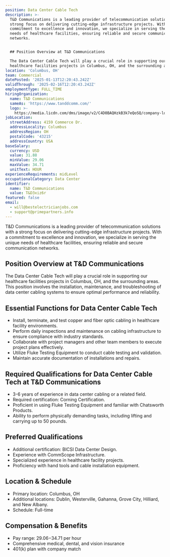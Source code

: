 ```yaml
---
position: Data Center Cable Tech
description: >-
  T&D Communications is a leading provider of telecommunication solutions with a
  strong focus on delivering cutting-edge infrastructure projects. With a
  commitment to excellence and innovation, we specialize in serving the unique
  needs of healthcare facilities, ensuring reliable and secure communication
  networks.


  ## Position Overview at T&D Communications

  The Data Center Cable Tech will play a crucial role in supporting our
  healthcare facilities projects in Columbus, OH, and the surrounding areas...
location: 'Columbus, OH'
team: Commercial
datePosted: '2025-01-13T12:20:43.242Z'
validThrough: '2025-02-16T12:20:43.242Z'
employmentType: FULL_TIME
hiringOrganization:
  name: T&D Communications
  sameAs: 'https://www.tanddcomm.com/'
  logo: >-
    https://media.licdn.com/dms/image/v2/C4D0BAQHzkB3k7eQoSQ/company-logo_200_200/company-logo_200_200/0/1631320385872?e=2147483647&v=beta&t=nuFy5lrwqoCuQ6_2P8hO_EwhwJlnndzcbM7ZPSfdKlM
jobLocation:
  streetAddress: 4159 Commerce Dr.
  addressLocality: Columbus
  addressRegion: OH
  postalCode: '43215'
  addressCountry: USA
baseSalary:
  currency: USD
  value: 31.88
  minValue: 29.06
  maxValue: 34.71
  unitText: HOUR
experienceRequirements: midLevel
occupationalCategory: Data Center
identifier:
  name: T&D Communications
  value: T&D3xiz6r
featured: false
email:
  - will@bestelectricianjobs.com
  - support@primepartners.info
---
```




T&D Communications is a leading provider of telecommunication solutions with a strong focus on delivering cutting-edge infrastructure projects. With a commitment to excellence and innovation, we specialize in serving the unique needs of healthcare facilities, ensuring reliable and secure communication networks.

## Position Overview at T&D Communications
The Data Center Cable Tech will play a crucial role in supporting our healthcare facilities projects in Columbus, OH, and the surrounding areas. This position involves the installation, maintenance, and troubleshooting of data center cabling systems to ensure optimal performance and reliability.

## Essential Functions for Data Center Cable Tech
- Install, terminate, and test copper and fiber optic cabling in healthcare facility environments.
- Perform daily inspections and maintenance on cabling infrastructure to ensure compliance with industry standards.
- Collaborate with project managers and other team members to execute project plans effectively.
- Utilize Fluke Testing Equipment to conduct cable testing and validation.
- Maintain accurate documentation of installations and repairs.

## Required Qualifications for Data Center Cable Tech at T&D Communications
- 3-6 years of experience in data center cabling or a related field.
- Required certification: Corning Certification.
- Proficient in using Fluke Testing Equipment and familiar with Chatsworth Products.
- Ability to perform physically demanding tasks, including lifting and carrying up to 50 pounds.

## Preferred Qualifications
- Additional certification: BICSI Data Center Design.
- Experience with CommScope Infrastructure.
- Specialized experience in healthcare facility projects.
- Proficiency with hand tools and cable installation equipment.

## Location & Schedule
- Primary location: Columbus, OH
- Additional locations: Dublin, Westerville, Gahanna, Grove City, Hilliard, and New Albany.
- Schedule: Full-time

## Compensation & Benefits
- Pay range: $29.06-$34.71 per hour
- Comprehensive medical, dental, and vision insurance
- 401(k) plan with company match
